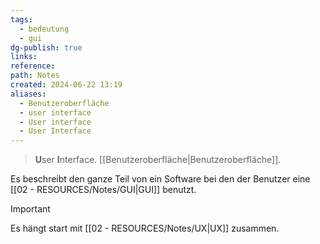 ```yaml
---
tags:
  - bedeutung
  - gui
dg-publish: true
links: 
reference: 
path: Notes
created: 2024-06-22 13:19
aliases:
  - Benutzeroberfläche
  - user interface
  - User interface
  - User Interface
---
```

>**U**ser **I**nterface.
> [[Benutzeroberfläche\|Benutzeroberfläche]].

Es beschreibt den ganze Teil von ein Software bei den der Benutzer eine [[02 - RESOURCES/Notes/GUI\|GUI]] benutzt.

> [!important] 
> Es hängt start mit [[02 - RESOURCES/Notes/UX\|UX]] zusammen.

